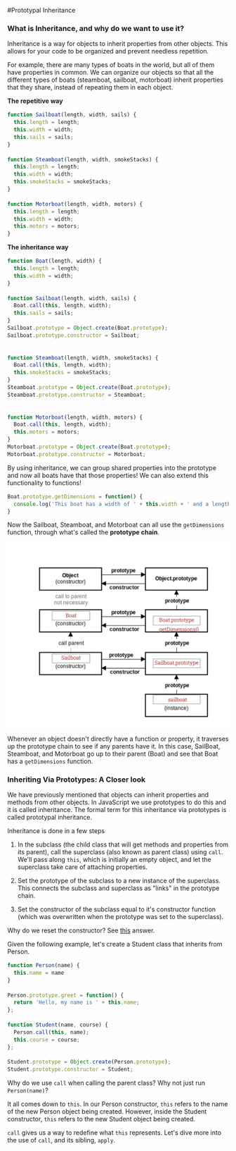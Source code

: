#Prototypal Inheritance

### What is Inheritance, and why do we want to use it?

Inheritance is a way for objects to inherit properties from other objects. This allows for your code to be organized and prevent needless repetition.

For example, there are many types of boats in the world, but all of them have properties in common. We can organize our objects so that all the different types of boats (steamboat, sailboat, motorboat) inherit properties that they share, instead of repeating them in each object.

**The repetitive way**
```js
function Sailboat(length, width, sails) {
  this.length = length;
  this.width = width;
  this.sails = sails;
}

function Steamboat(length, width, smokeStacks) {
  this.length = length;
  this.width = width;
  this.smokeStacks = smokeStacks;
}

function Motorboat(length, width, motors) {
  this.length = length;
  this.width = width;
  this.motors = motors;
}
```

**The inheritance way**
```js
function Boat(length, width) {
  this.length = length;
  this.width = width;
}

function Sailboat(length, width, sails) {
  Boat.call(this, length, width);
  this.sails = sails;
}
Sailboat.prototype = Object.create(Boat.prototype);
Sailboat.prototype.constructor = Sailboat;


function Steamboat(length, width, smokeStacks) {
  Boat.call(this, length, width);
  this.smokeStacks = smokeStacks;
}
Steamboat.prototype = Object.create(Boat.prototype);
Steamboat.prototype.constructor = Steamboat;


function Motorboat(length, width, motors) {
  Boat.call(this, length, width);
  this.motors = motors;
}
Motorboat.prototype = Object.create(Boat.prototype);
Motorboat.prototype.constructor = Motorboat;
```

By using inheritance, we can group shared properties into the prototype and now all boats have that those properties! We can also extend this functionality to functions!

```js
Boat.prototype.getDimensions = function() {
  console.log('This boat has a width of ' + this.width + ' and a length of ' + this.length);
}
```

Now the Sailboat, Steamboat, and Motorboat can all use the `getDimensions` function, through what's called the **prototype chain**.



![Prototype Chain](images/prototype-chain.jpg)

Whenever an object doesn't directly have a function or property, it traverses up the prototype chain to see if any parents have it. In this case, SailBoat, Steamboat, and Motorboat go up to their parent (Boat) and see that Boat has a `getDimensions` function.


### Inheriting Via Prototypes: A Closer look

We have previously mentioned that objects can inherit properties and methods from other objects. In JavaScript we use prototypes to do this and it is called inheritance. The formal term for this inheritance via prototypes is called prototypal inheritance.

Inheritance is done in a few steps

1. In the subclass (the child class that will get methods and properties from its parent), call the superclass (also known as parent class) using `call`. We'll pass along `this`, which is initially an empty object, and let the superclass take care of attaching properties.

2. Set the prototype of the subclass to a new instance of the superclass. This connects the subclass and superclass as "links" in the prototype chain.

3. Set the constructor of the subclass equal to it's constructor function (which was overwritten when the prototype was set to the superclass).

Why do we reset the constructor? See [this](http://stackoverflow.com/questions/8453887/why-is-it-necessary-to-set-the-prototype-constructor) answer.

Given the following example, let's create a Student class that inherits from Person.
```js
function Person(name) {
  this.name = name
}

Person.prototype.greet = function() {
  return 'Hello, my name is ' + this.name;
};

function Student(name, course) {
  Person.call(this, name);
  this.course = course;
};

Student.prototype = Object.create(Person.prototype);
Student.prototype.constructor = Student;
```


Why do we use `call` when calling the parent class? Why not just run `Person(name)`?

It all comes down to `this`. In our Person constructor, `this` refers to the name of the new Person object being created. However, inside the Student constructor, `this` refers to the new Student object being created.

`call` gives us a way to redefine what `this` represents. Let's dive more into the use of `call`, and its sibling, `apply`.
